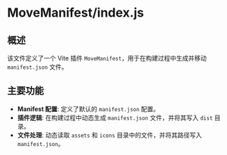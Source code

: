 # MoveManifest/index.js

## 概述

该文件定义了一个 Vite 插件 `MoveManifest`，用于在构建过程中生成并移动 `manifest.json` 文件。

## 主要功能

- **Manifest 配置**: 定义了默认的 `manifest.json` 配置。
- **插件逻辑**: 在构建过程中动态生成 `manifest.json` 文件，并将其写入 `dist` 目录。
- **文件处理**: 动态读取 `assets` 和 `icons` 目录中的文件，并将其路径写入 `manifest.json`。
